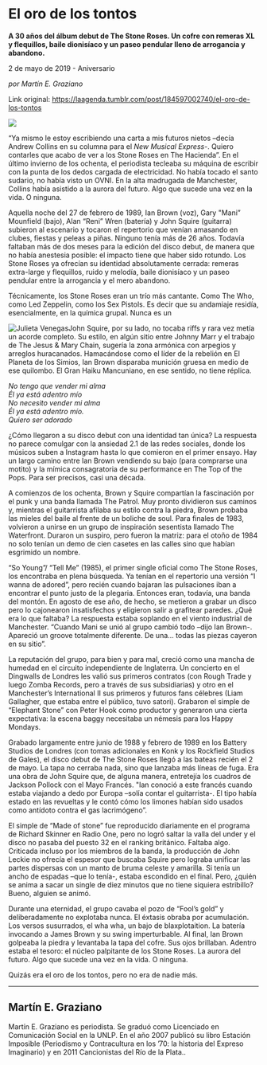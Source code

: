 # El oro de los tontos

**A 30 años del álbum debut de The Stone Roses. Un cofre con remeras XL y flequillos, baile dionisíaco y un paseo pendular lleno de arrogancia y abandono.**

2 de mayo de 2019 - Aniversario

_por Martín E. Graziano_

Link original: https://laagenda.tumblr.com/post/184597002740/el-oro-de-los-tontos

![](https://64.media.tumblr.com/5fdbc22512f722f6a00265c7492230d0/f6a40ee665f9f0ae-32/s500x750/a6c79f41ddbbe20a4dff70c5ce99f5bee2f8cfb7.jpg)

“Ya mismo le estoy escribiendo una carta a mis futuros nietos –decía Andrew Collins en su columna para el *New Musical Express*-. Quiero contarles que acabo de ver a los Stone Roses en The Hacienda”. En el último invierno de los ochenta, el periodista tecleaba su máquina de escribir con la punta de los dedos cargada de electricidad. No había tocado el santo sudario, no había visto un OVNI. En la alta madrugada de Manchester, Collins había asistido a la aurora del futuro. Algo que sucede una vez en la vida. O ninguna.

Aquella noche del 27 de febrero de 1989, Ian Brown (voz), Gary "Mani” Mounfield (bajo), Alan “Reni” Wren (batería) y John Squire (guitarra) subieron al escenario y tocaron el repertorio que venían amasando en clubes, fiestas y peleas a piñas. Ninguno tenía más de 26 años. Todavía faltaban más de dos meses para la edición del disco debut, de manera que no había anestesia posible: el impacto tiene que haber sido rotundo. Los Stone Roses ya ofrecían su identidad absolutamente cerrada: remeras extra-large y flequillos, ruido y melodía, baile dionisíaco y un paseo pendular entre la arrogancia y el mero abandono.

Técnicamente, los Stone Roses eran un trío más cantante. Como The Who, como Led Zeppelin, como los Sex Pistols. Es decir que su andamiaje residía, esencialmente, en la química grupal. Nunca es un 

![Julieta Venegas](https://64.media.tumblr.com/fda57047c265302719bf1ce46fe0b588/f6a40ee665f9f0ae-00/s250x400/791ae8e20a6644e3c88f32957167932ce4289dc2.jpg)John Squire, por su lado, no tocaba riffs y rara vez metía un acorde completo. Su estilo, en algún sitio entre Johnny Marr y el trabajo de The Jesus & Mary Chain, sugería la zona armónica con arpegios y arreglos huracanados. Hamacándose como el líder de la rebelión en El Planeta de los Simios, Ian Brown disparaba munición gruesa en medio de ese quilombo. El Gran Haiku Mancuniano, en ese sentido, no tiene réplica. 

*No tengo que vender mi alma*  
*Él ya está adentro mío*  
*No necesito vender mi alma*  
*Él ya está adentro mío.*  
*Quiero ser adorado*

¿Cómo llegaron a su disco debut con una identidad tan única? La respuesta no parece comulgar con la ansiedad 2.1 de las redes sociales, donde los músicos suben a Instagram hasta lo que comieron en el primer ensayo. Hay un largo camino entre Ian Brown vendiendo su bajo (para comprarse una motito) y la mímica consagratoria de su performance en The Top of the Pops. Para ser precisos, casi una década.

A comienzos de los ochenta, Brown y Squire compartían la fascinación por el punk y una banda llamada The Patrol. Muy pronto dividieron sus caminos y, mientras el guitarrista afilaba su estilo contra la piedra, Brown probaba las mieles del baile al frente de un boliche de soul. Para finales de 1983, volvieron a unirse en un grupo de inspiración sesentista llamado The Waterfront. Duraron un suspiro, pero fueron la matriz: para el otoño de 1984 no solo tenían un demo de cien casetes en las calles sino que habían esgrimido un nombre. 




“So Young”/ “Tell Me” (1985), el primer single oficial como The Stone Roses, los encontraba en plena búsqueda. Ya tenían en el repertorio una versión “I wanna de adored”, pero recién cuando bajaran las pulsaciones iban a encontrar el punto justo de la plegaria. Entonces eran, todavía, una banda del montón. En agosto de ese año, de hecho, se metieron a grabar un disco pero lo cajonearon insatisfechos y eligieron salir a grafitear paredes. ¿Qué era lo que faltaba? La respuesta estaba soplando en el viento industrial de Manchester. “Cuando Mani se unió al grupo cambió todo –dijo Ian Brown-. Apareció un groove totalmente diferente. De una… todas las piezas cayeron en su sitio”.

La reputación del grupo, para bien y para mal, creció como una mancha de humedad en el circuito independiente de Inglaterra. Un concierto en el Dingwalls de Londres les valió sus primeros contratos (con Rough Trade y luego Zomba Records, pero a través de sus subsidiarias) y otro en el Manchester’s International II sus primeros y futuros fans célebres (Liam Gallagher, que estaba entre el público, tuvo satori). Grabaron el simple de “Elephant Stone” con Peter Hook como productor y generaron una cierta expectativa: la escena baggy necesitaba un némesis para los Happy Mondays. 

Grabado largamente entre junio de 1988 y febrero de 1989 en los Battery Studios de Londres (con tomas adicionales en Konk y los Rockfield Studios de Gales), el disco debut de The Stone Roses llegó a las bateas recién el 2 de mayo. La tapa no cerraba nada, sino que lanzaba más líneas de fuga. Era una obra de John Squire que, de alguna manera, entretejía los cuadros de Jackson Pollock con el Mayo Francés. "Ian conoció a este francés cuando estaba viajando a dedo por Europa –solía contar el guitarrista-. El tipo había estado en las revueltas y le contó cómo los limones habían sido usados como antídoto contra el gas lacrimógeno”. 

El simple de “Made of stone” fue reproducido diariamente en el programa de Richard Skinner en Radio One, pero no logró saltar la valla del under y el disco no pasaba del puesto 32 en el ranking británico. Faltaba algo. Criticada incluso por los miembros de la banda, la producción de John Leckie no ofrecía el espesor que buscaba Squire pero lograba unificar las partes dispersas con un manto de bruma celeste y amarilla. Si tenía un ancho de espadas –que lo tenía-, estaba escondido en el final. Pero, ¿quién se anima a sacar un single de diez minutos que no tiene siquiera estribillo? Bueno, alguien se animó.

Durante una eternidad, el grupo cavaba el pozo de “Fool’s gold” y deliberadamente no explotaba nunca. El éxtasis obraba por acumulación. Los versos susurrados, el wha wha, un bajo de blaxplotaition. La batería invocando a James Brown y su swing imperturbable. Al final, Ian Brown golpeaba la piedra y levantaba la tapa del cofre. Sus ojos brillaban. Adentro estaba el tesoro: el núcleo palpitante de los Stone Roses. La aurora del futuro. Algo que sucede una vez en la vida. O ninguna.

Quizás era el oro de los tontos, pero no era de nadie más.



---

 Martín E. Graziano
-------------------

 Martín E. Graziano es periodista. Se graduó como Licenciado en Comunicación Social en la UNLP. En el año 2007 publicó su libro Estación Imposible (Periodismo y Contracultura en los ’70: la historia del Expreso Imaginario) y en 2011 Cancionistas del Río de la Plata.. 

